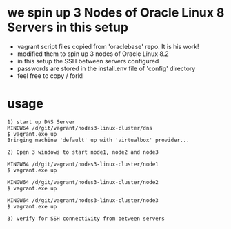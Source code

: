 # we spin up 3 Nodes of Oracle Linux 8 Servers in this setup
* vagrant script files copied from 'oraclebase' repo. It is his work!  
* modified them to spin up 3 nodes of Oracle Linux 8.2  
* in this setup the SSH between servers configured
* passwords are stored in the install.env file of 'config' directory
* feel free to copy / fork!

# usage
````
1) start up DNS Server
MINGW64 /d/git/vagrant/nodes3-linux-cluster/dns 
$ vagrant.exe up
Bringing machine 'default' up with 'virtualbox' provider...

2) Open 3 windows to start node1, node2 and node3 

MINGW64 /d/git/vagrant/nodes3-linux-cluster/node1 
$ vagrant.exe up

MINGW64 /d/git/vagrant/nodes3-linux-cluster/node2 
$ vagrant.exe up

MINGW64 /d/git/vagrant/nodes3-linux-cluster/node3
$ vagrant.exe up

3) verify for SSH connectivity from between servers
````


  
